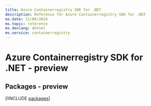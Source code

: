 ```yaml
---
title: Azure Containerregistry SDK for .NET
description: Reference for Azure Containerregistry SDK for .NET
ms.date: 11/08/2024
ms.topic: reference
ms.devlang: dotnet
ms.service: containerregistry
---
```

# Azure Containerregistry SDK for .NET - preview
## Packages - preview
[!INCLUDE [packages](containerregistry-index.md)]